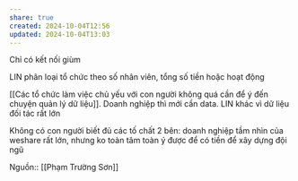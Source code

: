 ```yaml
---
share: true
created: 2024-10-04T12:56
updated: 2024-10-04T13:03
---
```

Chỉ có kết nối giùm

LIN phân loại tổ chức theo số nhân viên, tổng số tiền hoặc hoạt động 

[[Các tổ chức làm việc chủ yếu với con người không quá cần để ý đến chuyện quản lý dữ liệu]]. Doanh nghiệp thì mới cần data. LIN khác vì dữ liệu đối tác rất lớn

Không có con người biết đủ các tố chất 2 bên: doanh nghiệp
tầm nhìn của weshare rất lớn, nhưng ko toàn tâm toàn ý được để có tiền để xây dựng đội ngũ

Nguồn:: [[Phạm Trường Sơn]]
